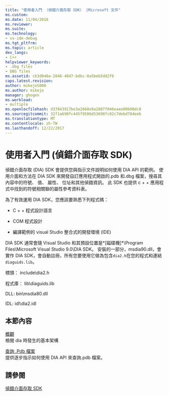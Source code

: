 ```yaml
---
title: "使用者入門 （偵錯介面存取 SDK） |Microsoft 文件"
ms.custom: 
ms.date: 11/04/2016
ms.reviewer: 
ms.suite: 
ms.technology:
- vs-ide-debug
ms.tgt_pltfrm: 
ms.topic: article
dev_langs:
- C++
helpviewer_keywords:
- .dbg files
- DBG files
ms.assetid: cb3d040a-2846-40d7-bdbc-8a5beb5dd2f6
caps.latest.revision: 
author: mikejo5000
ms.author: mikejo
manager: ghogen
ms.workload:
- multiple
ms.openlocfilehash: d37843917be3a2668e9a2887f046eaee00600dc8
ms.sourcegitcommit: 32f1a690fc445f9586d53698fc82c7debd784eeb
ms.translationtype: MT
ms.contentlocale: zh-TW
ms.lasthandoff: 12/22/2017
---
```

# <a name="getting-started-debug-interface-access-sdk"></a>使用者入門 (偵錯介面存取 SDK)
偵錯介面存取 (DIA) SDK 會提供您與指示文件說明如何使用 DIA API 的範例。 使用介面和方法在 DIA SDK 來開發自訂應用程式開啟的.pdb 和.dbg 檔案，搜尋其內容中的符號、 值、 屬性、 位址和其他偵錯資訊。 此 SDK 也提供 c + + 應用程式中找到的符號相關聯的屬性參考資料表。  
  
 為了有效運用 DIA SDK，您應該要熟悉下列程式碼：  
  
-   C + + 程式設計語言  
  
-   COM 程式設計  
  
-   編譯範例的 visual Studio 整合式的開發環境 (IDE)  
  
 DIA SDK 通常會隨 Visual Studio 和其預設位置是*[磁碟機]*\Program Files\Microsoft Visual Studio 9.0\DIA SDK。 安裝的一部分，msdia90.dll，會實作 DIA SDK，會自動註冊，所有您要使用它做為包含`dia2.h`在您的程式和連結`diaguids.lib`。  
  
 標頭： include\dia2.h  
  
 程式庫： lib\diaguids.lib  
  
 DLL: bin\msdia80.dll  
  
 IDL: idl\dia2.idl  
  
## <a name="in-this-section"></a>本節內容  
 [概觀](../../debugger/debug-interface-access/overview-debug-interface-access-sdk.md)  
 檢閱 dia 時發生的基本架構  
  
 [查詢 .Pdb 檔案](../../debugger/debug-interface-access/querying-the-dot-pdb-file.md)  
 提供逐步指示如何使用 DIA API 來查詢.pdb 檔案。  
  
## <a name="see-also"></a>請參閱  
 [偵錯介面存取 SDK](../../debugger/debug-interface-access/debug-interface-access-sdk.md)